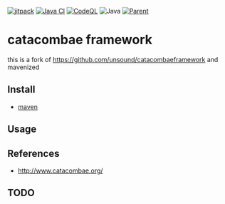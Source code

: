 [![jitpack](https://jitpack.io/v/umjammer/catacombaeframework.svg)](https://jitpack.io/#umjammer/catacombaeframework)
[![Java CI](https://github.com/umjammer/catacombaeframework/actions/workflows/maven.yml/badge.svg)](https://github.com/umjammer/catacombaeframework/actions/workflows/maven.yml)
[![CodeQL](https://github.com/umjammer/catacombaeframework/actions/workflows/codeql-analysis.yml/badge.svg)](https://github.com/umjammer/catacombaeframework/actions/workflows/codeql-analysis.yml)
![Java](https://img.shields.io/badge/Java-17-b07219)
[![Parent](https://img.shields.io/badge/Parent-hfsexplorer-pink)](https://github.com/umjammer/hfsexplorer)

# catacombae framework

this is a fork of https://github.com/unsound/catacombaeframework and mavenized

## Install

 * [maven](https://jitpack.io/#umjammer/catacombaeframework)

## Usage

## References

 * http://www.catacombae.org/

## TODO
